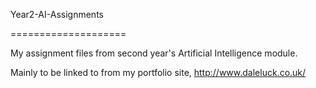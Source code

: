 Year2-AI-Assignments

====================


My assignment files from second year's Artificial Intelligence module.

Mainly to be linked to from my portfolio site, http://www.daleluck.co.uk/
